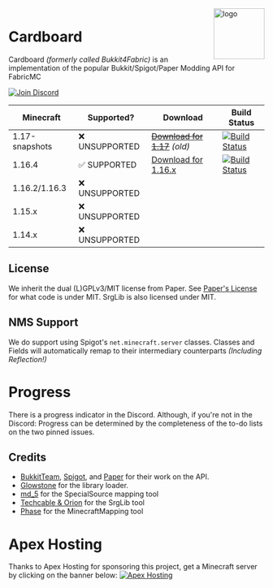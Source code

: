 
<img align="right" alt="logo" width="100" src="https://i.imgur.com/wazC5XA.png">

# Cardboard
Cardboard *(formerly called Bukkit4Fabric)* is an implementation of the popular Bukkit/Spigot/Paper Modding API for FabricMC

[![Join Discord](https://img.shields.io/badge/Discord-Join-7289DA?logo=discord&style=flat-square)](https://discord.gg/Qp4a2Nj)

| Minecraft      | Supported?                | Download      | Build Status |
|----------------|---------------------------|---------------|----------------------|
| 1.17-snapshots | &#x274C; UNSUPPORTED   | ~~[Download for 1.17](https://ci.codemc.io/job/IsaiahPatton/job/Cardboard-1.17/)~~ *(old)* | [![Build Status](https://img.shields.io/jenkins/build?jobUrl=https://ci.codemc.io/job/IsaiahPatton/job/Cardboard-1.17/&style=flat-square)](https://ci.codemc.io/job/IsaiahPatton/job/Cardboard-1.17/) |
| 1.16.4         | &#x2705; SUPPORTED        | [Download for 1.16.x](https://cardboardpowered.org/download/) | [![Build Status](https://img.shields.io/jenkins/build?jobUrl=https://ci.codemc.io/job/IsaiahPatton/job/Cardboard/&style=flat-square)](https://cardboardpowered.org/download) |
| 1.16.2/1.16.3  | &#x274C; UNSUPPORTED      |            | |
| 1.15.x         | &#x274C; UNSUPPORTED      |                        | |
| 1.14.x         | &#x274C; UNSUPPORTED      |                        | |


## License
We inherit the dual (L)GPLv3/MIT license from Paper.
See [Paper's License](https://github.com/PaperMC/Paper/blob/master/LICENSE.md) for what code is under MIT.
SrgLib is also licensed under MIT.

## NMS Support
We do support using Spigot's ``net.minecraft.server`` classes. 
Classes and Fields will automatically remap to their intermediary counterparts *(Including Reflection!)*

# Progress
There is a progress indicator in the Discord. Although, if you're not in the Discord:
Progress can be determined by the completeness of the to-do lists on the two pinned issues.

## Credits
* [BukkitTeam](https://bukkit.org/), [Spigot](https://spigotmc.org/), and [Paper](https://papermc.io/) for their work on the API.
* [Glowstone](https://glowstonemc.net) for the library loader.
* [md_5](https://github.com/md-5/SpecialSource) for the SpecialSource mapping tool
* [Techcable & Orion](https://github.com/OrionMinecraft/SrgLib) for the SrgLib tool
* [Phase](https://github.com/phase/MinecraftMapping/) for the MinecraftMapping tool

# Apex Hosting 
Thanks to Apex Hosting for sponsoring this project, get a Minecraft server by clicking on the banner below:
[![Apex Hosting](https://cdn.apexminecrafthosting.com/img/theme/apex-hosting-mobile.png)](https://billing.apexminecrafthosting.com/aff.php?aff=3548)
